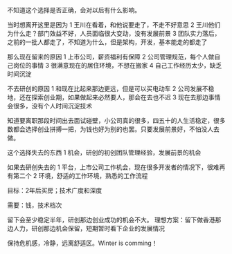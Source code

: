 不知道这个选择是否正确，会对以后有什么影响。

当时想离开这里是因为
1 王川在看着，和他说要走了，不走不好意思
2 王川他们为什么走？部门效益不好，人员面临很大变动，没有发展前景
3 团队实力落后，之前的一批人都走了，不知道为什么，但是架构，开发，基本能走的都走了

那么现在留来的原因
1 上市公司，薪资福利有保障
2 公司管理规范，每个人做自己岗位的事情
3 很满意现在的居住环境，不想在搬家
4 自己工作经历太少，缺乏时间沉淀

不去研创的原因
1 和现在比起来那边更远，但是可以买电动车
2 公司发展不稳地，还在探索创业期，如果做起来必然要人，那会在去也不迟
3 现在去那边事情会很多，没有个人时间沉淀技术

知道要离职那段时间出去面试碰壁，小公司真的很多，四五十的人生活稳定，很多数都会选择创业拼搏一把，为钱也好为别的也罢。只要发展前景好，不怕没人去做。

这个选择失去的东西
1 机会，研创的初创团队管理经验，发展前景的机会

如果去研创失去的
1 平台，上市公司工作机会，现在很多开发者的情况下，很难再有第二个
2 环境，舒适的工作环境，熟悉的工作流程

目标：2年后买房；技术广度和深度

需要：钱，技术档次

留下会至少稳定半年，研创那边创业成功的机会不大。
理想方案：留下做香港那边人力，研创那边机会保留，短期暂时看下企业的发展情况

保持危机感，冷静，远离舒适区。Winter is comming！